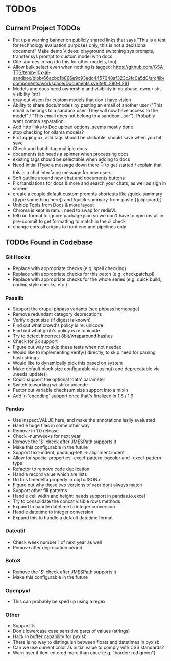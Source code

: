 # TODOs

## Current Project TODOs

- Put up a warning banner on publicly shared links that says "This is a test for technology evaluation purposes only, this is not a decisional document" Make demo Videos: playground switching sys prompts, transfer sys prompt to custom model with docs
- Cite sources in rag (do this for other models, too):
- Allow bulk select even when nothing is tagged: <https://github.com/GSA-TTS/temp-10x-ai-sandbox/blob/66acbd1b866e9c93edc4457048af323c2fc0a5d0/src/lib/components/workspace/Documents.svelte#L280-L281>
- Models and docs need ownership and visibility in database, owner str, visibility [str]
- gray out vision for custom models that don't have vision
- Ability to share docs/models by pasting an email of another user ("This email is belongs to a sandbox user. They will now have access to the model" / "This email does not belong to a sandbox user"). Probably want comma separation...
- Add http links to Doc upload options, seems mostly done
- stop checking for ollama models?
- Fix tagging ux, add tags should be clickable, should save when you hit save
- Check and batch-tag multiple docs
- documents tab needs a spinner when processing docs
- existing tags should be selectable when adding to docs
- Need initial (Type a message down there 👇 to get started / explain that this is a chat interface) message for new users
- Soft outline around new chat and documents buttons
- Fix translations for docs & more and search your chats, as well as sign in screen
- create a couple default custom prompts shortcuts like /quick-summary ([type something here]) and /quick-summary-from-paste {{clipboard}}
- Unhide Tools from Docs & more layout
- Chroma is kept in ram... need to swap for redisVL
- tell run format to ignore package.json so we don't have to npm install in pre-commit to get formatting to match in the ci check
- change cors all origins to front end and pipelines only

## TODOs Found in Codebase

### Git Hooks

- Replace with appropriate checks (e.g. spell checking)
- Replace with appropriate checks for this patch (e.g. checkpatch.pl)
- Replace with appropriate checks for the whole series (e.g. quick build, coding style checks, etc.)

### Passlib

- Support the drupal phpass variants (see phpass homepage)
- Remove redundant category deprecations
- Verify digest size (if digest is known)
- Find out what crowd's policy is re: unicode
- Find out what grub's policy is re: unicode
- Try to detect incorrect 8bit/wraparound hashes
- Check for 2x support
- Figure out way to skip these tests when not needed
- Would like to implementing verify() directly, to skip need for parsing hash strings
- Would like to dynamically pick this based on system
- Make default block size configurable via using() and deprecatable via .needs_update()
- Could support the optional 'data' parameter
- Switch to working w/ str or unicode
- Factor out variable checksum size support into a mixin
- Add in 'encoding' support once that's finalized in 1.8 / 1.9

### Pandas

- Use inspect.VALUE here, and make the annotations lazily evaluated
- Handle huge files in some other way
- Remove in 1.0 release
- Check -numweeks for next year
- Remove the '$' check after JMESPath supports it
- Make this configurable in the future
- Support text-indent, padding-left -> alignment.indent
- Allow for special properties -excel-pattern-bgcolor and -excel-pattern-type
- Refactor to remove code duplication
- Handle record value which are lists
- Do this timedelta properly in objToJSON.c
- Figure out why these two versions of `meta` dont always match
- Support other fill patterns
- Handle cell width and height: needs support in pandas.io.excel
- Try to consolidate the concat visible rows methods
- Expand to handle datetime to integer conversion
- Handle datetime to integer conversion
- Expand this to handle a default datetime format

### Dateutil

- Check week number 1 of next year as well
- Remove after deprecation period

### Boto3

- Remove the '$' check after JMESPath supports it
- Make this configurable in the future

### Openpyxl

- This can probably be sped up using a regex

### Other

- Support %
- Don't lowercase case sensitive parts of values (strings)
- Hack in buffer capability for pyxlsb
- There is no way to distinguish between floats and datetimes in pyxlsb
- Can we use current color as initial value to comply with CSS standards?
- Warn user if item entered more than once (e.g. "border: red green")
